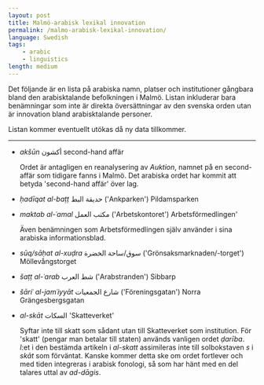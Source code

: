 ```yaml
---
layout: post
title: Malmö-arabisk lexikal innovation
permalink: /malmo-arabisk-lexikal-innovation/
language: Swedish
tags:
    - arabic
    - linguistics
length: medium
---
```


Det följande är en lista på arabiska namn, platser och institutioner gångbara bland den arabisktalande befolkningen i Malmö. Listan inkluderar bara benämningar som inte är direkta översättningar av den svenska orden utan är innovation bland arabisktalande personer.

Listan kommer eventuellt utökas då ny data tillkommer.

---

- *akšūn* أكشون second-hand affär

    Ordet är antagligen en reanalysering av *Auktion*, namnet på en second-affär som tidigare fanns i Malmö. Det arabiska ordet har kommit att betyda 'second-hand affär' över lag.

- *ḥadīqat al-baṭṭ* حديقة البط ('Ankparken') Pildamsparken 

- *maktab al-ʿamal* مكتب العمل  ('Arbetskontoret') Arbetsförmedlingen'

    Även benämningen som Arbetsförmedlingen själv använder i sina arabiska informationsblad.

- *sūq/sāḥat al-xuḍra* سوق/ساحة الخضرة ('Grönsaksmarknaden/-torget') Möllevångstorget

- *šaṭṭ al-ʿarab* شط العرب ('Arabstranden') Sibbarp

- *šāriʿ al-jamʿiyyāt* شارع الجمعيات  ('Föreningsgatan') Norra Grängesbergsgatan

- *al-skāt* السكات 'Skatteverket'

    Syftar inte till skatt som sådant utan till Skatteverket som institution. För 'skatt' (pengar man betalar till staten) används vanligen ordet *ḍarība*. *l*:et i den bestämda artikeln i *al-skatt* assimileras inte till solbokstaven&nbsp;*s* i *skāt* som förväntat. Kanske kommer detta ske om ordet fortlever och med tiden integreras i arabisk fonologi, så som har hänt med en del talares uttal av *ad-dāgis*.
